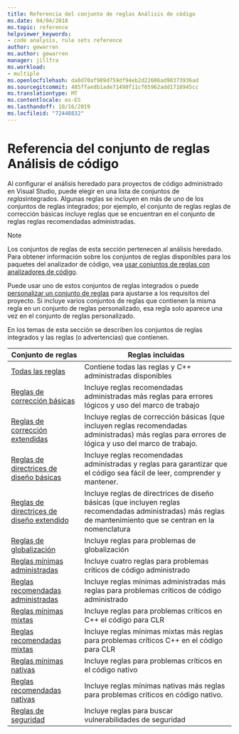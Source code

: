 ```yaml
---
title: Referencia del conjunto de reglas Análisis de código
ms.date: 04/04/2018
ms.topic: reference
helpviewer_keywords:
- code analysis, rule sets reference
author: gewarren
ms.author: gewarren
manager: jillfra
ms.workload:
- multiple
ms.openlocfilehash: da0d70af989d759df94eb2d22606ad90373936ad
ms.sourcegitcommit: 485ffaedb1ade71490f11cf05962add1718945cc
ms.translationtype: MT
ms.contentlocale: es-ES
ms.lasthandoff: 10/16/2019
ms.locfileid: "72448832"
---
```

# <a name="code-analysis-rule-set-reference"></a>Referencia del conjunto de reglas Análisis de código

Al configurar el análisis heredado para proyectos de código administrado en Visual Studio, puede elegir en una lista de conjuntos de *reglas*integrados. Algunas reglas se incluyen en más de uno de los conjuntos de reglas integrados; por ejemplo, el conjunto de reglas reglas de corrección básicas incluye reglas que se encuentran en el conjunto de reglas reglas recomendadas administradas.

> [!NOTE]
> Los conjuntos de reglas de esta sección pertenecen al análisis heredado. Para obtener información sobre los conjuntos de reglas disponibles para los paquetes del analizador de código, vea [usar conjuntos de reglas con analizadores de código](analyzer-rule-sets.md).

Puede usar uno de estos conjuntos de reglas integrados o puede [personalizar un conjunto de reglas](../code-quality/how-to-create-a-custom-rule-set.md) para ajustarse a los requisitos del proyecto. Si incluye varios conjuntos de reglas que contienen la misma regla en un conjunto de reglas personalizado, esa regla solo aparece una vez en el conjunto de reglas personalizado.

En los temas de esta sección se describen los conjuntos de reglas integrados y las reglas (o advertencias) que contienen.

| Conjunto de reglas | Reglas incluidas |
| - | - |
| [Todas las reglas](all-rules-rule-set.md) | Contiene todas las reglas y C++ administradas disponibles |
| [Reglas de corrección básicas](basic-correctness-rules-rule-set-for-managed-code.md) | Incluye reglas recomendadas administradas más reglas para errores lógicos y uso del marco de trabajo |
| [Reglas de corrección extendidas](extended-correctness-rules-rule-set-for-managed-code.md) | Incluye reglas de corrección básicas (que incluyen reglas recomendadas administradas) más reglas para errores de lógica y uso del marco de trabajo. |
| [Reglas de directrices de diseño básicas](basic-design-guideline-rules-rule-set-for-managed-code.md) | Incluye reglas recomendadas administradas y reglas para garantizar que el código sea fácil de leer, comprender y mantener. |
| [Reglas de directrices de diseño extendido](extended-design-guidelines-rules-rule-set-for-managed-code.md) | Incluye reglas de directrices de diseño básicas (que incluyen reglas recomendadas administradas) más reglas de mantenimiento que se centran en la nomenclatura |
| [Reglas de globalización](globalization-rules-rule-set-for-managed-code.md) | Incluye reglas para problemas de globalización |
| [Reglas mínimas administradas](managed-minimum-rules-rule-set-for-managed-code.md) | Incluye cuatro reglas para problemas críticos de código administrado |
| [Reglas recomendadas administradas](managed-recommended-rules-rule-set-for-managed-code.md) | Incluye reglas mínimas administradas más reglas para problemas críticos de código administrado |
| [Reglas mínimas mixtas](mixed-minimum-rules-rule-set.md) | Incluye reglas para problemas críticos en C++ el código para CLR |
| [Reglas recomendadas mixtas](mixed-recommended-rules-rule-set.md) | Incluye reglas mínimas mixtas más reglas para problemas críticos C++ en el código para CLR |
| [Reglas mínimas nativas](native-minimum-rules-rule-set.md) | Incluye reglas para problemas críticos en el código nativo |
| [Reglas recomendadas nativas](native-recommended-rules-rule-set.md) | Incluye reglas mínimas nativas más reglas para problemas críticos en código nativo. |
| [Reglas de seguridad](security-rules-rule-set-for-managed-code.md) | Incluye reglas para buscar vulnerabilidades de seguridad |
